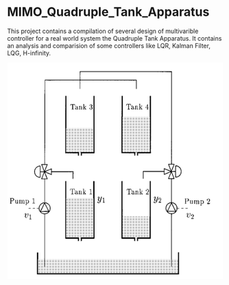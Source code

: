 # MIMO_Quadruple_Tank_Apparatus
This project contains a compilation of several design of multivarible controller for a real world system the Quadruple Tank Apparatus. It contains an analysis and comparision of some controllers like LQR, Kalman Filter, LQG, H-infinity.

![image](\QUADRUPLETANKAPPARATUS.PNG)
